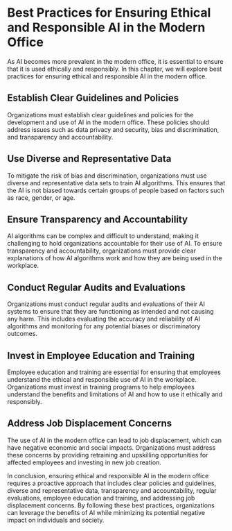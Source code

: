 Best Practices for Ensuring Ethical and Responsible AI in the Modern Office
============================================================================================================

As AI becomes more prevalent in the modern office, it is essential to ensure that it is used ethically and responsibly. In this chapter, we will explore best practices for ensuring ethical and responsible AI in the modern office.

Establish Clear Guidelines and Policies
---------------------------------------

Organizations must establish clear guidelines and policies for the development and use of AI in the modern office. These policies should address issues such as data privacy and security, bias and discrimination, and transparency and accountability.

Use Diverse and Representative Data
-----------------------------------

To mitigate the risk of bias and discrimination, organizations must use diverse and representative data sets to train AI algorithms. This ensures that the AI is not biased towards certain groups of people based on factors such as race, gender, or age.

Ensure Transparency and Accountability
--------------------------------------

AI algorithms can be complex and difficult to understand, making it challenging to hold organizations accountable for their use of AI. To ensure transparency and accountability, organizations must provide clear explanations of how AI algorithms work and how they are being used in the workplace.

Conduct Regular Audits and Evaluations
--------------------------------------

Organizations must conduct regular audits and evaluations of their AI systems to ensure that they are functioning as intended and not causing any harm. This includes evaluating the accuracy and reliability of AI algorithms and monitoring for any potential biases or discriminatory outcomes.

Invest in Employee Education and Training
-----------------------------------------

Employee education and training are essential for ensuring that employees understand the ethical and responsible use of AI in the workplace. Organizations must invest in training programs to help employees understand the benefits and limitations of AI and how to use it ethically and responsibly.

Address Job Displacement Concerns
---------------------------------

The use of AI in the modern office can lead to job displacement, which can have negative economic and social impacts. Organizations must address these concerns by providing retraining and upskilling opportunities for affected employees and investing in new job creation.

In conclusion, ensuring ethical and responsible AI in the modern office requires a proactive approach that includes clear policies and guidelines, diverse and representative data, transparency and accountability, regular evaluations, employee education and training, and addressing job displacement concerns. By following these best practices, organizations can leverage the benefits of AI while minimizing its potential negative impact on individuals and society.
